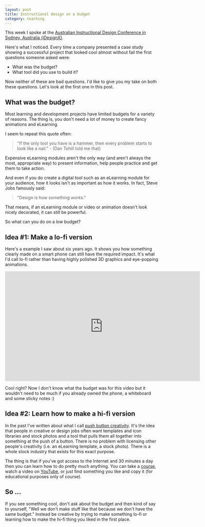 ```yaml
---
layout: post
title: Instructional design on a budget
category: teaching
---
```


This week I spoke at the [Australian Instructional Design Conference in Sydney, Australia (iDesignX)](http://idesignx.net.au).

Here's what I noticed. Every time a company presented a case study showing a successful project that looked cool almost without fail the first questions someone asked were:

* What was the budget?
* What tool did you use to build it?

Now neither of these are bad questions. I'd like to give you my take on both these questions. Let's look at the first one in this post.

## What was the budget?
Most learning and development projects have limited budgets for a variety of reasons. The thing is, you don't need a lot of money to create fancy animations and eLearning.

I seem to repeat this quote often:

> "If the only tool you have is a hammer, then every problem starts to look like a nail." - (Dan Tohill told me that)

Expensive eLearning modules aren't the only way (and aren't always the most, appropriate way) to present information, help people practice and get them to take action.

And even if you do create a digital tool such as an eLearning module for your audience, how it looks isn't as important as how it works. In fact, Steve Jobs famously said:

> "Design is how something *works*."

That means, if an eLearning module or video or animation doesn't look nicely decorated, it can still be powerful.

So what can you do on a *low* budget?

## Idea #1: Make a lo-fi version
Here's a example I saw about six years ago. It shows you how something clearly made on a smart phone can still have the required impact. It's what I'd call lo-fi rather than having highly polished 3D graphics and eye-popping animations.

<iframe width="640" height="360" src="https://www.youtube.com/embed/3mrtu4MmthE" frameborder="0" allowfullscreen></iframe>

Cool right? Now I don't know what the budget was for this video but it wouldn't need to be much if you already owned the phone, a whiteboard and some sticky notes :)

## Idea #2: Learn how to make a hi-fi version
In the past I've written about what I call [push button creativity](http://blair.rorani.com/push-button-creativity). It's the idea that people in creative or design jobs often want templates and icon libraries and stock photos and a tool that pulls them all together into something at the push of a button. There is no problem with licensing other people's creativity (i.e. an eLearning template, a stock photo). There is a whole stock industry that exists for this exact purpose.

The thing is that if you've got access to the Internet and 30 minutes a day then you can learn how to do pretty much anything. You can take a [course](http://teamtreehouse.com), watch a video on [YouTube](https://www.youtube.com/watch?v=DtaBa6G5a_E), or just find something you like and copy it (for educational purposes only of course).

## So ...
If you see something cool, don't ask about the budget and then kind of say to yourself, "Well we don't make stuff like that because we don't have the same budget." Instead be creative by trying to make something lo-fi or learning how to make the hi-fi thing you liked in the first place.
